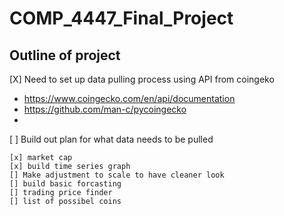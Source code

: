 # COMP_4447_Final_Project

## Outline of project

[X] Need to set up data pulling process using API from coingeko

* https://www.coingecko.com/en/api/documentation
* https://github.com/man-c/pycoingecko
* 
[ ] Build out plan for what data needs to be pulled

	[x] market cap
	[x] build time series graph
	[] Make adjustment to scale to have cleaner look
	[] build basic forcasting
	[] trading price finder
	[] list of possibel coins

